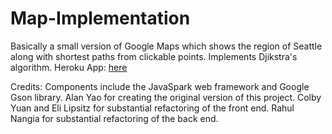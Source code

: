 # Map-Implementation
Basically a small version of Google Maps which shows the region of Seattle along with shortest paths from clickable points.
Implements Djikstra's algorithm.
Heroku App: [here](https://git.heroku.com/huskymaps-saashm.git)

Credits:
[](https://www.openstreetmap.org/copyright)
[](https://opendatacommons.org/licenses/odbl/)
Components include the JavaSpark web framework and Google Gson library. Alan Yao for creating the original version of this project. Colby Yuan and Eli Lipsitz for substantial refactoring of the front end. Rahul Nangia for substantial refactoring of the back end.
